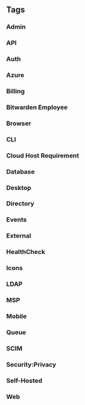 ## Tags

### Admin

### API

### Auth

### Azure

### Billing

### Bitwarden Employee

### Browser

### CLI

### Cloud Host Requirement

### Database

### Desktop

### Directory

### Events

### External

### HealthCheck

### Icons

### LDAP

### MSP

### Mobile

### Queue

### SCIM

### Security:Privacy

### Self-Hosted

### Web
